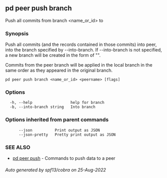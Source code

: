 ## pd peer push branch

Push all commits from branch <name_or_id> to <peername>

### Synopsis

Push all commits (and the records contained in those commits) into
peer, into the branch specified by --into-branch. If --into-branch is
not specified, a new branch will be created in the form of
"<repo>_<branchname>_<pushid>". 

Commits from the peer branch will be applied in the local branch in the same
order as they appeared in the original branch.

```
pd peer push branch <name_or_id> <peername> [flags]
```

### Options

```
  -h, --help                 help for branch
  -b, --into-branch string   Into branch
```

### Options inherited from parent commands

```
      --json          Print output as JSON
      --json-pretty   Pretty print output as JSON
```

### SEE ALSO

* [pd peer push](/docs/commands/pd_peer_push.html)	 - Commands to push data to a peer

###### Auto generated by spf13/cobra on 25-Aug-2022
